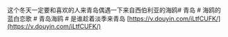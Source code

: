 这个冬天一定要和喜欢的人来青岛偶遇一下来自西伯利亚的海鸥# 青岛 # 海鸥的蓝白恋歌 # 青岛海鸥 # 是谁趁着淡季来青岛 [https://v.douyin.com/iLtfCUFK/](https://v.douyin.com/iLtfCUFK/)